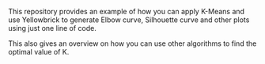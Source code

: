 This repository provides an example of how you can apply K-Means and use Yellowbrick to generate Elbow curve, Silhouette curve and other plots using just one line of code.

This also gives an overview on how you can use other algorithms to find the optimal value of K.
